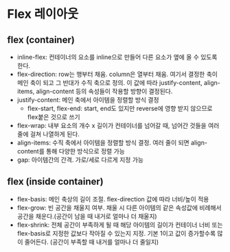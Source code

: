 # Flex 레이아웃
## flex (container)
- inline-flex: 컨테이너의 요소를 inline으로 만들어 다른 요소가 옆에 올 수 있도록 한다.
- flex-direction: row는 행부터 채움. column은 열부터 채움. 여기서 결정한 축이 메인 축이 되고 그 반대가 수직 축으로 정의. 이 값에 따라 justify-content, align-items, align-content 등의 속성들이 작용할 방향이 결정된다.
- justify-content: 메인 축에서 아이템을 정렬할 방식 결정
  - flex-start, flex-end: start, end도 있지만 reverse에 영향 받지 않으므로 flex붙은 것으로 쓰기
- flex-wrap: 내부 요소의 개수 x 길이가 컨테이너를 넘어갈 때, 넘어간 것들을 여러줄에 걸쳐 나열하게 된다.
- align-items: 수직 축에서 아이템을 정렬할 방식 결정. 여러 줄이 되면 align-content를 통해 다양한 방식으로 정렬 가능
- gap: 아이템간의 간격. 가로/세로 다르게 지정 가능

## flex (inside container)
- flex-basis: 메인 축상의 길이 조절. flex-direction 값에 따라 너비/높이 적용
- flex-grow: 빈 공간을 채울지 여부. 채울 시 다른 아이템의 같은 속성값에 비례해서 공간을 채운다.(공간이 남을 때 내거로 얼마나 더 채울지)
- flex-shrink: 전체 공간이 부족하게 될 때 해당 아이템의 길이가 컨테이너 너비 또는 flex-basis로 지정한 값보다 작아질 수 있는지 지정. 기본 1이고 값이 증가할수록 많이 줄어든다. (공간이 부족할 때 내거를 얼마나 더 줄일지)